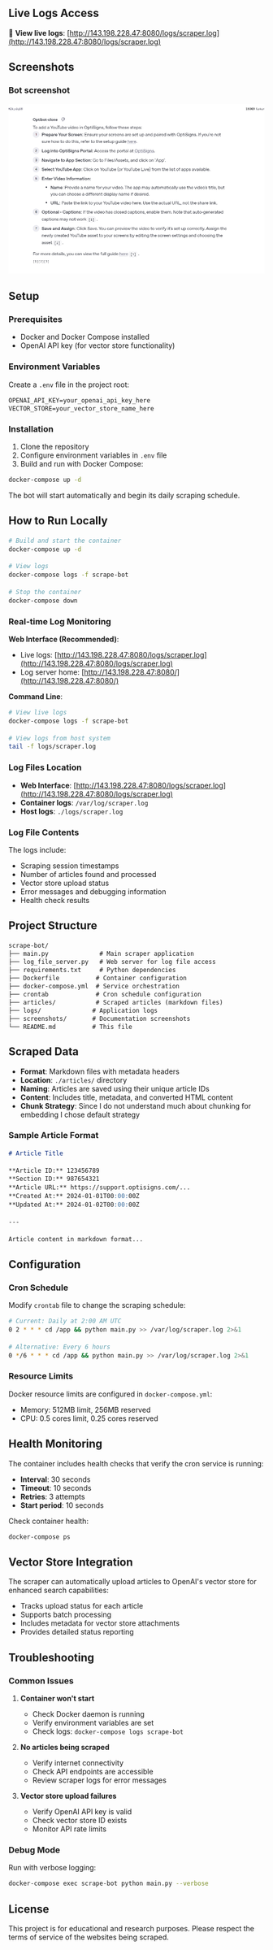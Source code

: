 ## Live Logs Access

🔗 **View live logs**: [http://143.198.228.47:8080/logs/scraper.log](http://143.198.228.47:8080/logs/scraper.log)

## Screenshots

### Bot screenshot
![](screenshot.png)


## Setup

### Prerequisites

- Docker and Docker Compose installed
- OpenAI API key (for vector store functionality)

### Environment Variables

Create a `.env` file in the project root:

```env
OPENAI_API_KEY=your_openai_api_key_here
VECTOR_STORE=your_vector_store_name_here
```

### Installation

1. Clone the repository
2. Configure environment variables in `.env` file
3. Build and run with Docker Compose:

```bash
docker-compose up -d
```

The bot will start automatically and begin its daily scraping schedule.

## How to Run Locally

```bash
# Build and start the container
docker-compose up -d

# View logs
docker-compose logs -f scrape-bot

# Stop the container
docker-compose down
```

### Real-time Log Monitoring

**Web Interface (Recommended)**:
- Live logs: [http://143.198.228.47:8080/logs/scraper.log](http://143.198.228.47:8080/logs/scraper.log)
- Log server home: [http://143.198.228.47:8080/](http://143.198.228.47:8080/)

**Command Line**:
```bash
# View live logs
docker-compose logs -f scrape-bot

# View logs from host system
tail -f logs/scraper.log
```

### Log Files Location
- **Web Interface**: [http://143.198.228.47:8080/logs/scraper.log](http://143.198.228.47:8080/logs/scraper.log)
- **Container logs**: `/var/log/scraper.log`
- **Host logs**: `./logs/scraper.log`

### Log File Contents
The logs include:
- Scraping session timestamps
- Number of articles found and processed
- Vector store upload status
- Error messages and debugging information
- Health check results

## Project Structure

```
scrape-bot/
├── main.py              # Main scraper application
├── log_file_server.py   # Web server for log file access
├── requirements.txt     # Python dependencies
├── Dockerfile          # Container configuration
├── docker-compose.yml  # Service orchestration
├── crontab             # Cron schedule configuration
├── articles/           # Scraped articles (markdown files)
├── logs/              # Application logs
├── screenshots/       # Documentation screenshots
└── README.md          # This file
```

## Scraped Data

- **Format**: Markdown files with metadata headers
- **Location**: `./articles/` directory
- **Naming**: Articles are saved using their unique article IDs
- **Content**: Includes title, metadata, and converted HTML content
- **Chunk Strategy**: Since I do not understand much about chunking for embedding I chose default strategy

### Sample Article Format

```markdown
# Article Title

**Article ID:** 123456789
**Section ID:** 987654321
**Article URL:** https://support.optisigns.com/...
**Created At:** 2024-01-01T00:00:00Z
**Updated At:** 2024-01-02T00:00:00Z

---

Article content in markdown format...
```

## Configuration

### Cron Schedule
Modify `crontab` file to change the scraping schedule:
```bash
# Current: Daily at 2:00 AM UTC
0 2 * * * cd /app && python main.py >> /var/log/scraper.log 2>&1

# Alternative: Every 6 hours
0 */6 * * * cd /app && python main.py >> /var/log/scraper.log 2>&1
```

### Resource Limits
Docker resource limits are configured in `docker-compose.yml`:
- Memory: 512MB limit, 256MB reserved
- CPU: 0.5 cores limit, 0.25 cores reserved

## Health Monitoring

The container includes health checks that verify the cron service is running:
- **Interval**: 30 seconds
- **Timeout**: 10 seconds
- **Retries**: 3 attempts
- **Start period**: 10 seconds

Check container health:
```bash
docker-compose ps
```

## Vector Store Integration

The scraper can automatically upload articles to OpenAI's vector store for enhanced search capabilities:

- Tracks upload status for each article
- Supports batch processing
- Includes metadata for vector store attachments
- Provides detailed status reporting

## Troubleshooting

### Common Issues

1. **Container won't start**
   - Check Docker daemon is running
   - Verify environment variables are set
   - Check logs: `docker-compose logs scrape-bot`

2. **No articles being scraped**
   - Verify internet connectivity
   - Check API endpoints are accessible
   - Review scraper logs for error messages

3. **Vector store upload failures**
   - Verify OpenAI API key is valid
   - Check vector store ID exists
   - Monitor API rate limits

### Debug Mode

Run with verbose logging:
```bash
docker-compose exec scrape-bot python main.py --verbose
```

## License

This project is for educational and research purposes. Please respect the terms of service of the websites being scraped.
